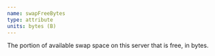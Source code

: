 ```yaml
---
name: swapFreeBytes
type: attribute
units: bytes (B)
---
```


The portion of available swap space on this server that is free, in bytes.